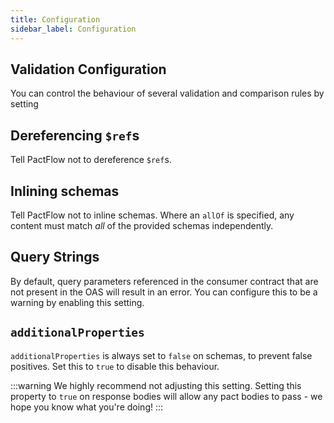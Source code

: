 ```yaml
---
title: Configuration
sidebar_label: Configuration
---
```


## Validation Configuration

You can control the behaviour of several validation and comparison rules by setting 

## Dereferencing `$ref`s

Tell PactFlow not to dereference `$ref`s.

## Inlining schemas

Tell PactFlow not to inline schemas. Where an `allOf` is specified, any content must match _all_ of the provided schemas independently. 

## Query Strings

By default, query parameters referenced in the consumer contract that are not present in the OAS will result in an error. You can configure this to be a warning by enabling this setting.

## `additionalProperties`

`additionalProperties` is always set to `false` on schemas, to prevent false positives. Set this to `true` to disable this behaviour.

:::warning
We highly recommend not adjusting this setting. Setting this property to `true` on response bodies will allow any pact bodies to pass - we hope you know what you're doing!
:::